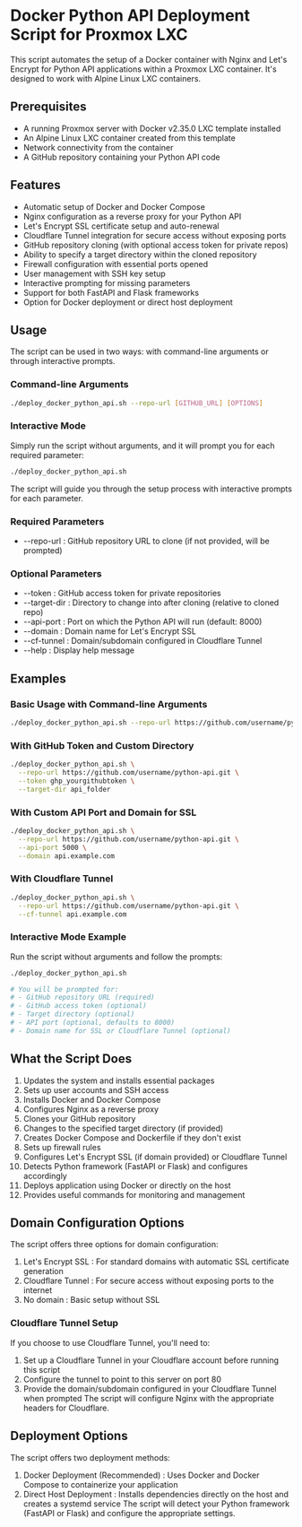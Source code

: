 # Docker Python API Deployment Script for Proxmox LXC

This script automates the setup of a Docker container with Nginx and Let's Encrypt for Python API applications within a Proxmox LXC container. It's designed to work with Alpine Linux LXC containers.

## Prerequisites

- A running Proxmox server with Docker v2.35.0 LXC template installed
- An Alpine Linux LXC container created from this template
- Network connectivity from the container
- A GitHub repository containing your Python API code

## Features

- Automatic setup of Docker and Docker Compose
- Nginx configuration as a reverse proxy for your Python API
- Let's Encrypt SSL certificate setup and auto-renewal
- Cloudflare Tunnel integration for secure access without exposing ports
- GitHub repository cloning (with optional access token for private repos)
- Ability to specify a target directory within the cloned repository
- Firewall configuration with essential ports opened
- User management with SSH key setup
- Interactive prompting for missing parameters
- Support for both FastAPI and Flask frameworks
- Option for Docker deployment or direct host deployment

## Usage

The script can be used in two ways: with command-line arguments or through interactive prompts.

### Command-line Arguments

```bash
./deploy_docker_python_api.sh --repo-url [GITHUB_URL] [OPTIONS]
```

### Interactive Mode

Simply run the script without arguments, and it will prompt you for each required parameter:

```bash
./deploy_docker_python_api.sh
```

The script will guide you through the setup process with interactive prompts for each parameter.

### Required Parameters

- --repo-url : GitHub repository URL to clone (if not provided, will be prompted)

### Optional Parameters

- --token : GitHub access token for private repositories
- --target-dir : Directory to change into after cloning (relative to cloned repo)
- --api-port : Port on which the Python API will run (default: 8000)
- --domain : Domain name for Let's Encrypt SSL
- --cf-tunnel : Domain/subdomain configured in Cloudflare Tunnel
- --help : Display help message

## Examples

### Basic Usage with Command-line Arguments

```bash
./deploy_docker_python_api.sh --repo-url https://github.com/username/python-api.git
```

### With GitHub Token and Custom Directory

```bash
./deploy_docker_python_api.sh \
  --repo-url https://github.com/username/python-api.git \
  --token ghp_yourgithubtoken \
  --target-dir api_folder
```

### With Custom API Port and Domain for SSL

```bash
./deploy_docker_python_api.sh \
  --repo-url https://github.com/username/python-api.git \
  --api-port 5000 \
  --domain api.example.com
```

### With Cloudflare Tunnel

```bash
./deploy_docker_python_api.sh \
  --repo-url https://github.com/username/python-api.git \
  --cf-tunnel api.example.com
```

### Interactive Mode Example

Run the script without arguments and follow the prompts:

```bash
./deploy_docker_python_api.sh

# You will be prompted for:
# - GitHub repository URL (required)
# - GitHub access token (optional)
# - Target directory (optional)
# - API port (optional, defaults to 8000)
# - Domain name for SSL or Cloudflare Tunnel (optional)
```

## What the Script Does

1. Updates the system and installs essential packages
2. Sets up user accounts and SSH access
3. Installs Docker and Docker Compose
4. Configures Nginx as a reverse proxy
5. Clones your GitHub repository
6. Changes to the specified target directory (if provided)
7. Creates Docker Compose and Dockerfile if they don't exist
8. Sets up firewall rules
9. Configures Let's Encrypt SSL (if domain provided) or Cloudflare Tunnel
10. Detects Python framework (FastAPI or Flask) and configures accordingly
11. Deploys application using Docker or directly on the host
12. Provides useful commands for monitoring and management

## Domain Configuration Options

The script offers three options for domain configuration:

1. Let's Encrypt SSL : For standard domains with automatic SSL certificate generation
2. Cloudflare Tunnel : For secure access without exposing ports to the internet
3. No domain : Basic setup without SSL

### Cloudflare Tunnel Setup

If you choose to use Cloudflare Tunnel, you'll need to:

1. Set up a Cloudflare Tunnel in your Cloudflare account before running this script
2. Configure the tunnel to point to this server on port 80
3. Provide the domain/subdomain configured in your Cloudflare Tunnel when prompted
   The script will configure Nginx with the appropriate headers for Cloudflare.

## Deployment Options

The script offers two deployment methods:

1. Docker Deployment (Recommended) : Uses Docker and Docker Compose to containerize your application
2. Direct Host Deployment : Installs dependencies directly on the host and creates a systemd service
   The script will detect your Python framework (FastAPI or Flask) and configure the appropriate settings.
